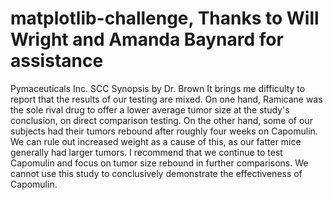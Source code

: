 # matplotlib-challenge, Thanks to Will Wright and Amanda Baynard for assistance
Pymaceuticals Inc. SCC Synopsis by Dr. Brown
It brings me difficulty to report that the results of our testing are mixed. On one hand, Ramicane was the sole rival drug to offer a lower average tumor size at the study's conclusion, on direct comparison testing. On the other hand, some of our subjects had their tumors rebound after roughly four weeks on Capomulin. We can rule out increased weight as a cause of this, as our fatter mice generally had larger tumors. I recommend that we continue to test Capomulin and focus on tumor size rebound in further comparisons. We cannot use this study to conclusively demonstrate the effectiveness of Capomulin.
